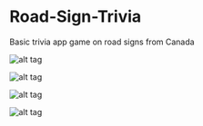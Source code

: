 # Road-Sign-Trivia
Basic trivia app game on road signs from Canada

![alt tag](https://cloud.githubusercontent.com/assets/2288335/5694639/6bbd1b1c-993e-11e4-9337-8a13c2accb67.PNG)

![alt tag](https://cloud.githubusercontent.com/assets/2288335/5694642/9a95afda-993e-11e4-9e0b-b0eeb45301db.PNG)

![alt tag](https://cloud.githubusercontent.com/assets/2288335/5694643/9c1eec04-993e-11e4-9987-a9e0106a4e79.PNG)

![alt tag](https://cloud.githubusercontent.com/assets/2288335/5694644/9de527ec-993e-11e4-919e-904020816809.PNG)
